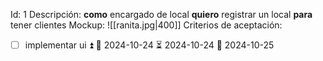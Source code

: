 Id: 1
Descripción: **como** encargado de local **quiero** registrar un local **para** tener clientes
Mockup:
![[ranita.jpg|400]]
Criterios de aceptación:
- [ ] implementar ui ⏫ 🛫 2024-10-24 ⏳ 2024-10-24 📅 2024-10-25